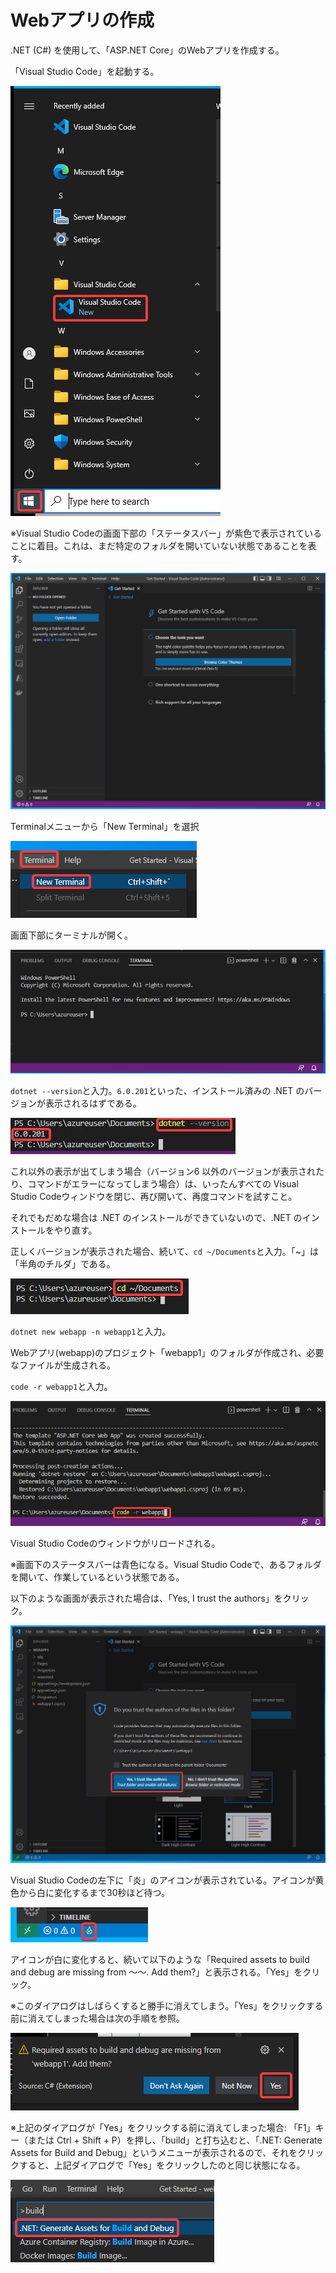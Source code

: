 # Webアプリの作成

.NET (C#) を使用して、「ASP.NET Core」のWebアプリを作成する。

「Visual Studio Code」を起動する。

![](images/ss-2022-04-03-23-35-50.png)

※Visual Studio Codeの画面下部の「ステータスバー」が紫色で表示されていることに着目。これは、まだ特定のフォルダを開いていない状態であることを表す。

![](images/ss-2022-04-03-23-37-26.png)

Terminalメニューから「New Terminal」を選択

![](images/ss-2022-04-03-23-38-55.png)

画面下部にターミナルが開く。

![](images/ss-2022-04-03-23-39-26.png)

`dotnet --version`と入力。`6.0.201`といった、インストール済みの .NET のバージョンが表示されるはずである。

![](images/ss-2022-04-03-23-44-42.png)

これ以外の表示が出てしまう場合（バージョン6 以外のバージョンが表示されたり、コマンドがエラーになってしまう場合）は、いったんすべての Visual Studio Codeウィンドウを閉じ、再び開いて、再度コマンドを試すこと。

それでもだめな場合は .NET のインストールができていないので、.NET のインストールをやり直す。

正しくバージョンが表示された場合、続いて、`cd ~/Documents`と入力。「~」は「半角のチルダ」である。

![](images/ss-2022-04-03-23-40-32.png)

`dotnet new webapp -n webapp1`と入力。

Webアプリ(webapp)のプロジェクト「webapp1」のフォルダが作成され、必要なファイルが生成される。

`code -r webapp1`と入力。

![](images/ss-2022-04-03-23-42-33.png)

Visual Studio Codeのウィンドウがリロードされる。

※画面下のステータスバーは青色になる。Visual Studio Codeで、あるフォルダを開いて、作業しているという状態である。

以下のような画面が表示された場合は、「Yes, I trust the authors」をクリック。

![](images/ss-2022-04-03-23-49-04.png)

Visual Studio Codeの左下に「炎」のアイコンが表示されている。アイコンが黄色から白に変化するまで30秒ほど待つ。

![](images/ss-2022-04-03-23-50-21.png)

アイコンが白に変化すると、続いて以下のような「Required assets to build and debug are missing from ～～. Add them?」と表示される。「Yes」をクリック。

※このダイアログはしばらくすると勝手に消えてしまう。「Yes」をクリックする前に消えてしまった場合は次の手順を参照。

![](images/ss-2022-04-03-23-50-37.png)

※上記のダイアログが「Yes」をクリックする前に消えてしまった場合: 「F1」キー（または Ctrl + Shift + P）を押し、「build」と打ち込むと、「.NET: Generate Assets for Build and Debug」というメニューが表示されるので、それをクリックすると、上記ダイアログで「Yes」をクリックしたのと同じ状態になる。

![](images/ss-2022-04-03-23-53-19.png)

